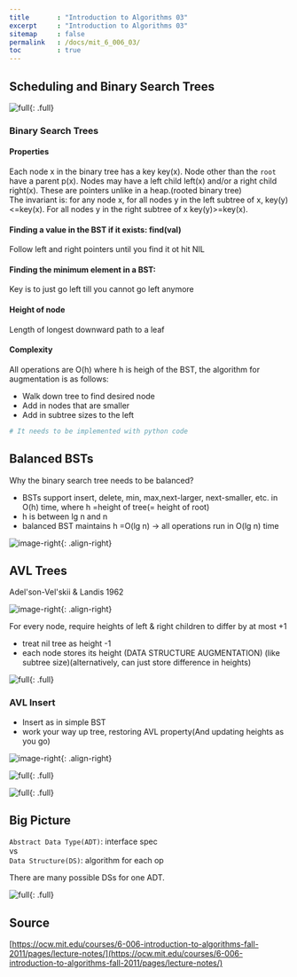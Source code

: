 ```yaml
---
title       : "Introduction to Algorithms 03"
excerpt     : "Introduction to Algorithms 03"
sitemap     : false
permalink   : /docs/mit_6_006_03/
toc         : true
---
```



## Scheduling and Binary Search Trees

![full](https://hostux.social/system/media_attachments/files/109/782/705/366/615/843/original/ae5a74c8a3bc22a9.jpeg){: .full}

### Binary Search Trees

#### Properties
Each node x in the binary tree has a key key(x). Node other than the `root` have a parent p(x). Nodes may have a left child left(x) and/or a right child right(x). These are pointers unlike in a heap.(rooted binary tree)  
The invariant is: for any node x, for all nodes y in the left subtree of x, key(y) <=key(x). For all nodes y in the right subtree of x key(y)>=key(x).

#### Finding a value in the BST if it exists: find(val)
Follow left and right pointers until you find it ot hit NIL

#### Finding the minimum element in a BST:
Key is to just go left till you cannot go left anymore

#### Height of node
Length of longest downward path to a leaf

#### Complexity
All operations are O(h) where h is heigh of the BST, the algorithm for augmentation is as follows:
* Walk down tree to find desired node
* Add in nodes that are smaller
* Add in subtree sizes to the left

```python
# It needs to be implemented with python code
```

## Balanced BSTs
Why the binary search tree needs to be balanced?
* BSTs support insert, delete, min, max,next-larger, next-smaller, etc. in O(h) time, where h =height of tree(= height of root)
* h is between lg n and n
* balanced BST maintains h =O(lg n) -> all operations run in O(lg n) time

![image-right](https://hostux.social/system/media_attachments/files/109/783/342/841/625/848/original/901751ebf16841b4.jpeg){: .align-right}


## AVL Trees
Adel'son-Vel'skii & Landis 1962

![image-right](https://hostux.social/system/media_attachments/files/109/787/758/670/053/544/original/5e639fc161c20d6d.jpeg){: .align-right}

For every node, require heights of left & right children to differ by at most +1
* treat nil tree as height -1
* each node stores its height (DATA STRUCTURE AUGMENTATION) (like subtree size)(alternatively, can just store difference in heights)



![full](https://hostux.social/system/media_attachments/files/109/788/284/637/219/306/original/89be1cec6ada55cd.jpeg){: .full}

### AVL Insert
* Insert as in simple BST
* work your way up tree, restoring AVL property(And updating heights as you go)

![image-right](https://hostux.social/system/media_attachments/files/109/788/245/670/339/945/original/f87e1f4e7a30b894.jpeg){: .align-right}

![full](https://hostux.social/system/media_attachments/files/109/787/816/007/974/665/original/689905954540c7e8.jpeg){: .full}

![full](https://hostux.social/system/media_attachments/files/109/787/816/807/004/128/original/2de40a77de2b1373.jpeg){: .full}


## Big Picture
`Abstract Data Type(ADT)`: interface spec  
vs  
`Data Structure(DS)`: algorithm for each op  

There are many possible DSs for one ADT.

![full](https://hostux.social/system/media_attachments/files/109/788/402/173/926/513/original/d279c44ed8030be1.jpeg){: .full}



## Source
[https://ocw.mit.edu/courses/6-006-introduction-to-algorithms-fall-2011/pages/lecture-notes/](https://ocw.mit.edu/courses/6-006-introduction-to-algorithms-fall-2011/pages/lecture-notes/)